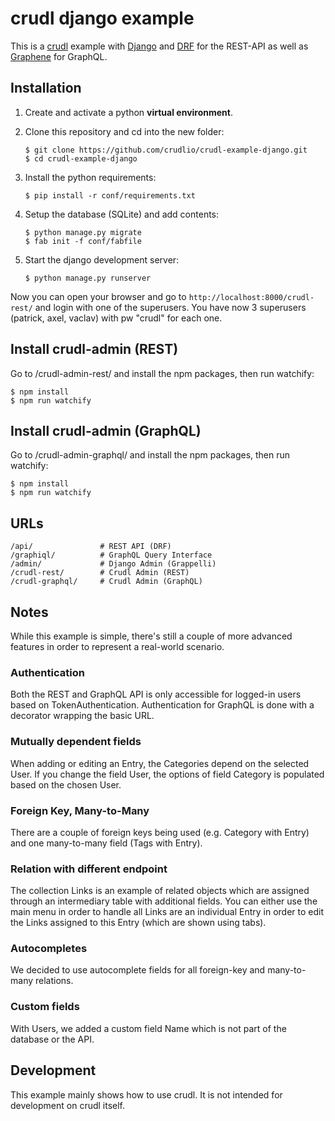 # crudl django example
This is a [crudl](http://crudl.io/) example with [Django](https://www.djangoproject.com/) and [DRF](http://www.django-rest-framework.org/) for the REST-API as well as [Graphene](http://graphene-python.org/) for GraphQL.

## Installation
1. Create and activate a python **virtual environment**.

2. Clone this repository and cd into the new folder:

    ```
    $ git clone https://github.com/crudlio/crudl-example-django.git
    $ cd crudl-example-django
    ```

3. Install the python requirements:

    ```
    $ pip install -r conf/requirements.txt
    ```

4. Setup the database (SQLite) and add contents:

    ```
    $ python manage.py migrate
    $ fab init -f conf/fabfile
    ```

5. Start the django development server:

    ```
    $ python manage.py runserver
    ```

Now you can open your browser and go to ``http://localhost:8000/crudl-rest/`` and login with one of the superusers.
You have now 3 superusers (patrick, axel, vaclav) with pw "crudl" for each one.

Install crudl-admin (REST)
--------------------------
Go to /crudl-admin-rest/ and install the npm packages, then run watchify:
```
$ npm install
$ npm run watchify
```

Install crudl-admin (GraphQL)
-----------------------------
Go to /crudl-admin-graphql/ and install the npm packages, then run watchify:
```
$ npm install
$ npm run watchify
```

## URLs
```
/api/               # REST API (DRF)
/graphiql/          # GraphQL Query Interface
/admin/             # Django Admin (Grappelli)
/crudl-rest/        # Crudl Admin (REST)
/crudl-graphql/     # Crudl Admin (GraphQL)
```

## Notes
While this example is simple, there's still a couple of more advanced features in order to represent a real-world scenario.

### Authentication
Both the REST and GraphQL API is only accessible for logged-in users based on TokenAuthentication.
Authentication for GraphQL is done with a decorator wrapping the basic URL.

### Mutually dependent fields
When adding or editing an Entry, the Categories depend on the selected User.
If you change the field User, the options of field Category is populated based on the chosen User.

### Foreign Key, Many-to-Many
There are a couple of foreign keys being used (e.g. Category with Entry) and one many-to-many field (Tags with Entry).

### Relation with different endpoint
The collection Links is an example of related objects which are assigned through an intermediary table with additional fields.
You can either use the main menu in order to handle all Links are an individual Entry in order to edit the Links assigned to this Entry (which are shown using tabs).

### Autocompletes
We decided to use autocomplete fields for all foreign-key and many-to-many relations.

### Custom fields
With Users, we added a custom field Name which is not part of the database or the API.

## Development
This example mainly shows how to use crudl. It is not intended for development on crudl itself.
